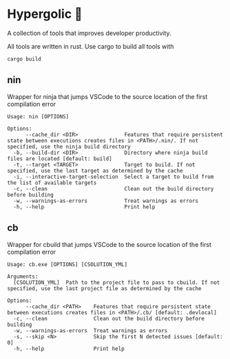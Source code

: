 # Hypergolic 🚀
A collection of tools that improves developer productivity.

All tools are written in rust. Use cargo to build all tools with

`cargo build`

## nin
Wrapper for ninja that jumps VSCode to the source location of the first compilation error
```text
Usage: nin [OPTIONS]

Options:
      --cache_dir <DIR>               Features that require persistent state between executions creates files in <PATH>/.nin/. If not specified, use the ninja build directory
  -b, --build-dir <DIR>               Directory where ninja build files are located [default: build]
  -t, --target <TARGET>               Target to build. If not specified, use the last target as determined by the cache
  -i, --interactive-target-selection  Select a target to build from the list of available targets
  -c, --clean                         Clean out the build directory before building
  -w, --warnings-as-errors            Treat warnings as errors
  -h, --help                          Print help
```

## cb
Wrapper for cbuild that jumps VSCode to the source location of the first compilation error
```text
Usage: cb.exe [OPTIONS] [CSOLUTION_YML]

Arguments:
  [CSOLUTION_YML]  Path to the project file to pass to cbuild. If not specified, use the last project file as determined by the cache

Options:
      --cache_dir <PATH>    Features that require persistent state between executions creates files in <PATH>/.cb/ [default: .devlocal]
  -c, --clean               Clean out the build directory before building
  -w, --warnings-as-errors  Treat warnings as errors
  -s, --skip <N>            Skip the first N detected issues [default: 0]
  -h, --help                Print help
```
